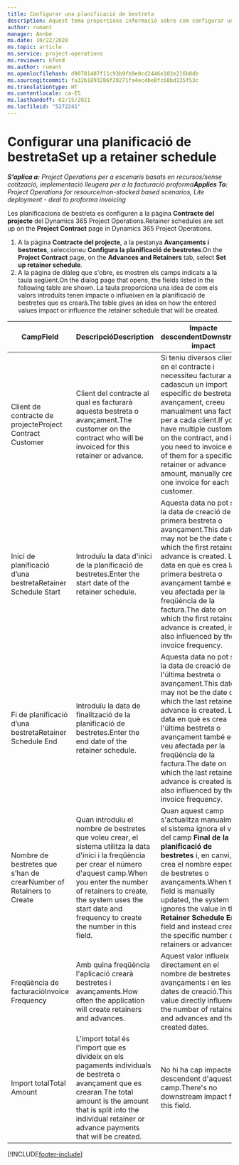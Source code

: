 ```yaml
---
title: Configurar una planificació de bestreta
description: Aquest tema proporciona informació sobre com configurar una planificació de bestreta al Project Operations.
author: rumant
manager: Annbe
ms.date: 10/22/2020
ms.topic: article
ms.service: project-operations
ms.reviewer: kfend
ms.author: rumant
ms.openlocfilehash: d90781407f11c93b9fb9e0cd2446e102e216b8db
ms.sourcegitcommit: fa32b1893286f20271fa4ec4be8fc68bd135f53c
ms.translationtype: HT
ms.contentlocale: ca-ES
ms.lasthandoff: 02/15/2021
ms.locfileid: "5272241"
---
```

# <a name="set-up-a-retainer-schedule"></a><span data-ttu-id="2c655-103">Configurar una planificació de bestreta</span><span class="sxs-lookup"><span data-stu-id="2c655-103">Set up a retainer schedule</span></span>

<span data-ttu-id="2c655-104">_**S'aplica a:** Project Operations per a escenaris basats en recursos/sense cotització, implementació lleugera per a la facturació proforma_</span><span class="sxs-lookup"><span data-stu-id="2c655-104">_**Applies To:** Project Operations for resource/non-stocked based scenarios, Lite deployment - deal to proforma invoicing_</span></span>

<span data-ttu-id="2c655-105">Les planificacions de bestreta es configuren a la pàgina **Contracte del projecte** del Dynamics 365 Project Operations.</span><span class="sxs-lookup"><span data-stu-id="2c655-105">Retainer schedules are set up on the **Project Contract** page in Dynamics 365 Project Operations.</span></span>

1. <span data-ttu-id="2c655-106">A la pàgina **Contracte del projecte**, a la pestanya **Avançaments i bestretes**, seleccioneu **Configura la planificació de bestretes**.</span><span class="sxs-lookup"><span data-stu-id="2c655-106">On the **Project Contract** page, on the **Advances and Retainers** tab, select **Set up retainer schedule**.</span></span>
2. <span data-ttu-id="2c655-107">A la pàgina de diàleg que s'obre, es mostren els camps indicats a la taula següent.</span><span class="sxs-lookup"><span data-stu-id="2c655-107">On the dialog page that opens, the fields listed in the following table are shown.</span></span> <span data-ttu-id="2c655-108">La taula proporciona una idea de com els valors introduïts tenen impacte o influeixen en la planificació de bestretes que es crearà.</span><span class="sxs-lookup"><span data-stu-id="2c655-108">The table gives an idea on how the entered values impact or influence the retainer schedule that will be created.</span></span>

| <span data-ttu-id="2c655-109">Camp</span><span class="sxs-lookup"><span data-stu-id="2c655-109">Field</span></span> | <span data-ttu-id="2c655-110">Descripció</span><span class="sxs-lookup"><span data-stu-id="2c655-110">Description</span></span> | <span data-ttu-id="2c655-111">Impacte descendent</span><span class="sxs-lookup"><span data-stu-id="2c655-111">Downstream impact</span></span> |
| --- | --- | --- |
| <span data-ttu-id="2c655-112">Client de contracte de projecte</span><span class="sxs-lookup"><span data-stu-id="2c655-112">Project Contract Customer</span></span> | <span data-ttu-id="2c655-113">Client del contracte al qual es facturarà aquesta bestreta o avançament.</span><span class="sxs-lookup"><span data-stu-id="2c655-113">The customer on the contract who will be invoiced for this retainer or advance.</span></span> | <span data-ttu-id="2c655-114">Si teniu diversos clients en el contracte i necessiteu facturar a cadascun un import específic de bestreta o avançament, creeu manualment una factura per a cada client.</span><span class="sxs-lookup"><span data-stu-id="2c655-114">If you have multiple customers on the contract, and if you need to invoice each of them for a specific retainer or advance amount, manually create one invoice for each customer.</span></span> |
| <span data-ttu-id="2c655-115">Inici de planificació d’una bestreta</span><span class="sxs-lookup"><span data-stu-id="2c655-115">Retainer Schedule Start</span></span> | <span data-ttu-id="2c655-116">Introduïu la data d'inici de la planificació de bestretes.</span><span class="sxs-lookup"><span data-stu-id="2c655-116">Enter the start date of the retainer schedule.</span></span> | <span data-ttu-id="2c655-117">Aquesta data no pot ser la data de creació de la primera bestreta o avançament.</span><span class="sxs-lookup"><span data-stu-id="2c655-117">This date may not be the date on which the first retainer or advance is created.</span></span> <span data-ttu-id="2c655-118">La data en què es crea la primera bestreta o avançament també es veu afectada per la freqüència de la factura.</span><span class="sxs-lookup"><span data-stu-id="2c655-118">The date on which the first retainer or advance is created, is also influenced by the invoice frequency.</span></span> |
| <span data-ttu-id="2c655-119">Fi de planificació d’una bestreta</span><span class="sxs-lookup"><span data-stu-id="2c655-119">Retainer Schedule End</span></span> | <span data-ttu-id="2c655-120">Introduïu la data de finalització de la planificació de bestretes.</span><span class="sxs-lookup"><span data-stu-id="2c655-120">Enter the end date of the retainer schedule.</span></span> | <span data-ttu-id="2c655-121">Aquesta data no pot ser la data de creació de l'última bestreta o avançament.</span><span class="sxs-lookup"><span data-stu-id="2c655-121">This date may not be the date on which the last retainer or advance is created.</span></span> <span data-ttu-id="2c655-122">La data en què es crea l'última bestreta o avançament també es veu afectada per la freqüència de la factura.</span><span class="sxs-lookup"><span data-stu-id="2c655-122">The date on which the last retainer or advance is created is also influenced by the invoice frequency.</span></span> |
| <span data-ttu-id="2c655-123">Nombre de bestretes que s’han de crear</span><span class="sxs-lookup"><span data-stu-id="2c655-123">Number of Retainers to Create</span></span> | <span data-ttu-id="2c655-124">Quan introduïu el nombre de bestretes que voleu crear, el sistema utilitza la data d'inici i la freqüència per crear el número d'aquest camp.</span><span class="sxs-lookup"><span data-stu-id="2c655-124">When you enter the number of retainers to create, the system uses the start date and frequency to create the number in this field.</span></span> | <span data-ttu-id="2c655-125">Quan aquest camp s'actualitza manualment, el sistema ignora el valor del camp **Final de la planificació de bestretes** i, en canvi, crea el nombre específic de bestretes o avançaments.</span><span class="sxs-lookup"><span data-stu-id="2c655-125">When this field is manually updated, the system ignores the value in the **Retainer Schedule End** field and instead creates the specific number of retainers or advances.</span></span> |
| <span data-ttu-id="2c655-126">Freqüència de facturació</span><span class="sxs-lookup"><span data-stu-id="2c655-126">Invoice Frequency</span></span> | <span data-ttu-id="2c655-127">Amb quina freqüència l'aplicació crearà bestretes i avançaments.</span><span class="sxs-lookup"><span data-stu-id="2c655-127">How often the application will create retainers and advances.</span></span> | <span data-ttu-id="2c655-128">Aquest valor influeix directament en el nombre de bestretes i avançaments i en les dates de creació.</span><span class="sxs-lookup"><span data-stu-id="2c655-128">This value directly influences the number of retainers and advances and the created dates.</span></span> |
| <span data-ttu-id="2c655-129">Import total</span><span class="sxs-lookup"><span data-stu-id="2c655-129">Total Amount</span></span> | <span data-ttu-id="2c655-130">L'import total és l'import que es divideix en els pagaments individuals de bestreta o avançament que es crearan.</span><span class="sxs-lookup"><span data-stu-id="2c655-130">The total amount is the amount that is split into the individual retainer or advance payments that will be created.</span></span> | <span data-ttu-id="2c655-131">No hi ha cap impacte descendent d'aquest camp.</span><span class="sxs-lookup"><span data-stu-id="2c655-131">There's no downstream impact for this field.</span></span> |


[!INCLUDE[footer-include](../../includes/footer-banner.md)]